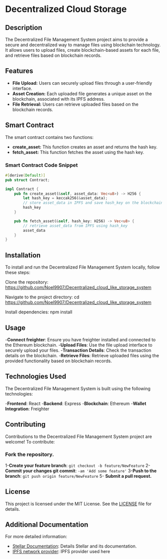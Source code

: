 # Decentralized Cloud Storage

## Description
The Decentralized File Management System project aims to provide a secure and decentralized way to manage files using blockchain technology. It allows users to upload files, create blockchain-based assets for each file, and retrieve files based on blockchain records.

## Features
- **File Upload:** Users can securely upload files through a user-friendly interface.
- **Asset Creation:** Each uploaded file generates a unique asset on the blockchain, associated with its IPFS address.
- **File Retrieval:** Users can retrieve uploaded files based on the blockchain records.

## Smart Contract
The smart contract contains two functions:
- **create_asset:** This function creates an asset and returns the hash key.
- **fetch_asset:** This function fetches the asset using the hash key.

### Smart Contract Code Snippet
```rust
#[derive(Default)]
pub struct Contract;

impl Contract {
    pub fn create_asset(&self, asset_data: Vec<u8>) -> H256 {
        let hash_key = keccak256(&asset_data);
        // store asset_data in IPFS and save hash_key on the blockchain
        hash_key
    }

    pub fn fetch_asset(&self, hash_key: H256) -> Vec<u8> {
        // retrieve asset_data from IPFS using hash_key
        asset_data
    }
}

```
## Installation
To install and run the Decentralized File Management System locally, follow these steps:

Clone the repository:  https://github.com/Noel9907/Decentralized_cloud_like_storage_system

Navigate to the project directory: cd https://github.com/Noel9907/Decentralized_cloud_like_storage_system

Install dependencies: npm install


## Usage
-**Connect freighter**: Ensure you have freighter installed and connected to the Ethereum blockchain.
-**Upload Files**: Use the file upload interface to securely upload your files.
-**Transaction Details**: Check the transaction details on the blockchain.
-**Retrieve Files**: Retrieve uploaded files using the provided functionality based on blockchain records.

## Technologies Used
The Decentralized File Management System is built using the following technologies:

-**Frontend**: React
-**Backend**: Express
-**Blockchain**: Ethereum
-**Wallet Integration**: Freighter 

## Contributing
Contributions to the Decentralized File Management System project are welcome! To contribute:

### Fork the repository.
1-**Create your feature branch**: `git checkout -b feature/NewFeature`
2-**Commit your changes git commit**: `-am 'Add some feature'`
3-**Push to the branch**: `git push origin feature/NewFeature`
5- **Submit a pull request.**

## License
This project is licensed under the MIT License. See the [LICENSE](LICENSE) file for details.

## Additional Documentation
For more detailed information:
- [Stellar Documentation](https://developers.stellar.org/docs): Details Stellar and its documentation.
- [IPFS network provider](https://www.pinata.cloud/): IPFS provider used here
